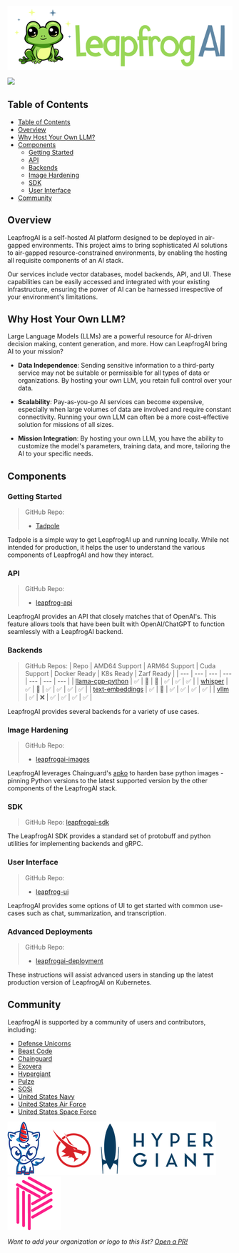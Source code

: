 ![LeapfrogAI Logo](https://github.com/defenseunicorns/leapfrogai/raw/main/docs/imgs/leapfrogai.png)

[![](https://dcbadge.vercel.app/api/server/s2Ja5cmZRQ)](https://discord.gg/s2Ja5cmZRQ)

## Table of Contents
- [Table of Contents](#table-of-contents)
- [Overview](#overview)
- [Why Host Your Own LLM?](#why-host-your-own-llm)
- [Components](#components)
  - [Getting Started](#getting-started)
  - [API](#api)
  - [Backends](#backends)
  - [Image Hardening](#image-hardening)
  - [SDK](#sdk)
  - [User Interface](#user-interface)
- [Community](#community)

## Overview

LeapfrogAI is a self-hosted AI platform designed to be deployed in air-gapped environments. This project aims to bring sophisticated AI solutions to air-gapped resource-constrained environments, by enabling the hosting all requisite components of an AI stack.

Our services include vector databases, model backends, API, and UI. These capabilities can be easily accessed and integrated with your existing infrastructure, ensuring the power of AI can be harnessed irrespective of your environment's limitations.

## Why Host Your Own LLM?

Large Language Models (LLMs) are a powerful resource for AI-driven decision making, content generation, and more. How can LeapfrogAI bring AI to your mission?

- **Data Independence**: Sending sensitive information to a third-party service may not be suitable or permissible for all types of data or organizations. By hosting your own LLM, you retain full control over your data.

- **Scalability**: Pay-as-you-go AI services can become expensive, especially when large volumes of data are involved and require constant connectivity. Running your own LLM can often be a more cost-effective solution for missions of all sizes.

- **Mission Integration**: By hosting your own LLM, you have the ability to customize the model's parameters, training data, and more, tailoring the AI to your specific needs.

## Components

### Getting Started

> GitHub Repo:
>
> - [Tadpole](https://github.com/defenseunicorns/tadpole)

Tadpole is a simple way to get LeapfrogAI up and running locally. While not intended for production, it helps the user to understand the various components of LeapfrogAI and how they interact.

### API

> GitHub Repo:
>
> - [leapfrog-api](https://github.com/defenseunicorns/leapfrogai-api)

LeapfrogAI provides an API that closely matches that of OpenAI's. This feature allows tools that have been built with OpenAI/ChatGPT to function seamlessly with a LeapfrogAI backend.

### Backends

> GitHub Repos:
> | Repo | AMD64 Support | ARM64 Support | Cuda Support | Docker Ready | K8s Ready | Zarf Ready |
> | --- | --- | --- | --- | --- | --- | --- |
> | [llama-cpp-python](https://github.com/defenseunicorns/leapfrogai-backend-llama-cpp-python) | ✅ | 🚧 | 🚧 | ✅ | ✅ | ✅ |
> | [whisper](https://github.com/defenseunicorns/leapfrogai-backend-whisper) | ✅ | 🚧 | ✅ | ✅ | ✅ | ✅ |
> | [text-embeddings](https://github.com/defenseunicorns/leapfrogai-backend-text-embeddings) | ✅ | 🚧 | ✅ | ✅ | ✅ | ✅ |
> | [vllm](https://github.com/defenseunicorns/leapfrogai-backend-vllm) | ✅ | ❌ | ✅ | ✅ | ✅ | ✅ |

LeapfrogAI provides several backends for a variety of use cases.

### Image Hardening

> GitHub Repo:
>
> - [leapfrogai-images](https://github.com/defenseunicorns/leapfrogai-images)

LeapfrogAI leverages Chainguard's [apko](https://github.com/chainguard-dev/apko) to harden base python images - pinning Python versions to the latest supported version by the other components of the LeapfrogAI stack.

### SDK

> GitHub Repo: [leapfrogai-sdk](https://github.com/defenseunicorns/leapfrogai-sdk)

The LeapfrogAI SDK provides a standard set of protobuff and python utilities for implementing backends and gRPC.

### User Interface

> GitHub Repo:
>
> - [leapfrog-ui](https://github.com/defenseunicorns/leapfrog-ui)

LeapfrogAI provides some options of UI to get started with common use-cases such as chat, summarization, and transcription.

### Advanced Deployments

> GitHub Repo:
>
> - [leapfrogai-deployment](https://github.com/defenseunicorns/leapfrogai-deployment)

These instructions will assist advanced users in standing up the latest production version of LeapfrogAI on Kubernetes.

## Community

LeapfrogAI is supported by a community of users and contributors, including:

- [Defense Unicorns](https://defenseunicorns.com)
- [Beast Code](https://beast-code.com)
- [Chainguard](https://www.chainguard.dev/)
- [Exovera](https://exovera.com/)
- [Hypergiant](https://www.hypergiant.com/)
- [Pulze](https://www.pulze.ai)
- [SOSi](https://www.sosi.com/)
- [United States Navy](https://www.navy.mil/)
- [United States Air Force](https://www.airforce.com)
- [United States Space Force](https://www.spaceforce.mil)

[![Defense Unicorns logo](/docs/imgs/user-logos/defense-unicorns.png)](https://defenseunicorns.com)[![Beast Code logo](/docs/imgs/user-logos/beast-code.png)](https://beast-code.com)[![Hypergiant logo](/docs/imgs/user-logos/hypergiant.png)](https://hypergiant.com)[![Pulze logo](/docs/imgs/user-logos/pulze.png)](https://pulze.ai)

*Want to add your organization or logo to this list? [Open a PR!](https://github.com/defenseunicorns/leapfrogai/edit/main/README.md)*
